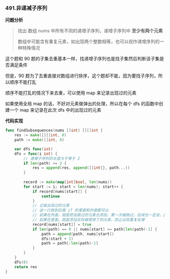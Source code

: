 ### 491.非递减子序列



**问题分析**

>  找出 数组 nums 中所有不同的递增子序列，递增子序列中 **至少有两个元素**
>
> 数组中可能含有重复元素，如出现两个整数相等，也可以视作递增序列的一种特殊情况

这个题和 90 题的子集去重基本一样，找递增子序列也是找子集然后判断该子集是否满足条件

但是，90 题为了去重直接对数组进行排序，这个题却不能，因为要找子序列，所以顺序不能打乱

顺序不能打乱的情况下来去重，可以使用 map 来记录出现过的元素

如果使用全局 map 的话，不好对元素做弹出的处理，所以在每个 dfs 的函数中创建一个 map 来记录在此次 dfs 中的出现过的元素



**代码实现**

```go
func findSubsequences(nums []int) [][]int {
	res := make([][]int, 0)
	path := make([]int, 0)

	var dfs func(int)
	dfs = func(i int) {
        // 递增子序列的长度大于等于 2 
		if len(path) >= 2 {
			res = append(res, append([]int{}, path...))
		}
       
		record := make(map[int]bool, len(nums))
		for start := i; start < len(nums); start++ {
			if record[nums[start]] {
				continue
			} 
            // 记录出现过的元素
            // 这一行放到后面 if 的里面和外面都可以
            // 如果在外面，就是把会跳过的元素也添加，第一次被跳过，后续也一定会，因为这是递增的
            // 如果在里面，就是添加实际被使用了的元素，防止出现重复处理
			record[nums[start]] = true
			if len(path) == 0 || nums[start] >= path[len(path)-1] {
				path = append(path, nums[start])
				dfs(start + 1)
				path = path[:len(path)-1]
			}
		}
	}
	dfs(0)
	return res
}
```

